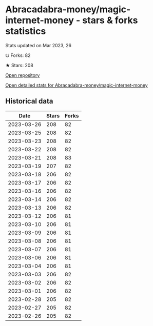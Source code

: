 # Abracadabra-money/magic-internet-money - stars & forks statistics

Stats updated on Mar 2023, 26

☋ Forks: 82

★ Stars: 208

[Open repository](https://github.com/Abracadabra-money/magic-internet-money)

[Open detailed stats for Abracadabra-money/magic-internet-money](https://reviewgithub.com/rep/Abracadabra-money/magic-internet-money)

## Historical data
| Date | Stars | Forks |
|------|-------|-------|
| 2023-03-26 | 208 | 82 | 
| 2023-03-25 | 208 | 82 | 
| 2023-03-23 | 208 | 82 | 
| 2023-03-22 | 208 | 82 | 
| 2023-03-21 | 208 | 83 | 
| 2023-03-19 | 207 | 82 | 
| 2023-03-18 | 206 | 82 | 
| 2023-03-17 | 206 | 82 | 
| 2023-03-16 | 206 | 82 | 
| 2023-03-14 | 206 | 82 | 
| 2023-03-13 | 206 | 82 | 
| 2023-03-12 | 206 | 81 | 
| 2023-03-10 | 206 | 81 | 
| 2023-03-09 | 206 | 81 | 
| 2023-03-08 | 206 | 81 | 
| 2023-03-07 | 206 | 81 | 
| 2023-03-06 | 206 | 81 | 
| 2023-03-04 | 206 | 81 | 
| 2023-03-03 | 206 | 82 | 
| 2023-03-02 | 206 | 82 | 
| 2023-03-01 | 206 | 82 | 
| 2023-02-28 | 205 | 82 | 
| 2023-02-27 | 205 | 82 | 
| 2023-02-26 | 205 | 82 | 

